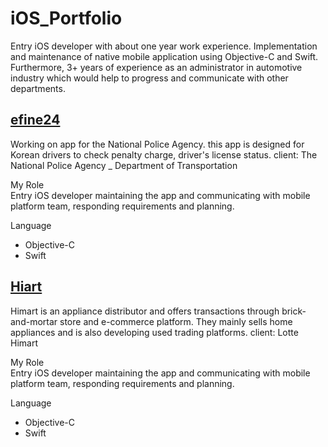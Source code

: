 # iOS_Portfolio

Entry iOS developer with about one year work experience. Implementation and maintenance of native mobile application using Objective-C and Swift.
Furthermore, 3+ years of experience as an administrator in automotive industry which would help to progress and communicate with other departments.



## [efine24](https://apps.apple.com/kr/app/%EA%B5%90%ED%86%B5%EB%AF%BC%EC%9B%9024-%EC%9D%B4%ED%8C%8C%EC%9D%B8/id1533191520)

Working on app for the National Police Agency. this app is designed for Korean drivers to check penalty charge, driver's license status.
client: The National Police Agency _ Department of Transportation 

My Role \
Entry iOS developer maintaining the app and communicating with mobile platform team, responding requirements and planning.

Language 
  - Objective-C 
  - Swift 


## [Hiart](https://apps.apple.com/kr/app/%EB%A1%AF%EB%8D%B0%ED%95%98%EC%9D%B4%EB%A7%88%ED%8A%B8/id503522370)

Himart is an appliance distributor and offers transactions through brick-and-mortar store and e-commerce platform. They mainly sells home appliances and is also developing used trading platforms.
client: Lotte Himart

My Role \
Entry iOS developer maintaining the app and communicating with mobile platform team, responding requirements and planning.

Language 
  - Objective-C 
  - Swift 
